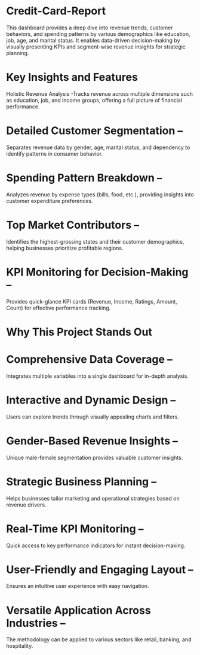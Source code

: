 # Credit-Card-Report
This dashboard provides a deep dive into revenue trends, customer behaviors, and spending patterns by various demographics like education, job, age, and marital status. It enables data-driven decision-making by visually presenting KPIs and segment-wise revenue insights for strategic planning.
# Key Insights and Features 
 Holistic Revenue Analysis -Tracks revenue across multiple dimensions such as education, job, and income groups, offering a full picture of financial performance.<br/>

# Detailed Customer Segmentation – 
Separates revenue data by gender, age, marital status, and dependency to identify patterns in consumer behavior.

# Spending Pattern Breakdown – 
Analyzes revenue by expense types (bills, food, etc.), providing insights into customer expenditure preferences.

# Top Market Contributors – 
Identifies the highest-grossing states and their customer demographics, helping businesses prioritize profitable regions.

# KPI Monitoring for Decision-Making –
Provides quick-glance KPI cards (Revenue, Income, Ratings, Amount, Count) for effective performance tracking.

# Why This Project Stands Out 
# Comprehensive Data Coverage – 
Integrates multiple variables into a single dashboard for in-depth analysis.

# Interactive and Dynamic Design – 
Users can explore trends through visually appealing charts and filters.

# Gender-Based Revenue Insights – 
Unique male-female segmentation provides valuable customer insights.

# Strategic Business Planning – 
Helps businesses tailor marketing and operational strategies based on revenue drivers.

# Real-Time KPI Monitoring – 
Quick access to key performance indicators for instant decision-making.

# User-Friendly and Engaging Layout – 
Ensures an intuitive user experience with easy navigation.

# Versatile Application Across Industries – 
The methodology can be applied to various sectors like retail, banking, and hospitality.
